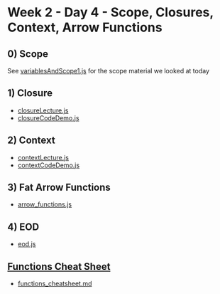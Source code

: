 # Week 2 - Day 4 - Scope, Closures, Context, Arrow Functions

## 0) Scope

See [variablesAndScope1.js] for the scope material we looked at today

## 1) Closure

- [closureLecture.js]
- [closureCodeDemo.js]

## 2) Context

- [contextLecture.js]
- [contextCodeDemo.js]

## 3) Fat Arrow Functions

- [arrow_functions.js]

## 4) EOD

- [eod.js]

## [Functions Cheat Sheet]

- [functions_cheatsheet.md]

[variablesandscope1.js]: ./variablesAndScope1.js
[closurelecture.js]: ./closureLecture.js
[closurecodedemo.js]: ./closureCodeDemo.js
[contextlecture.js]: ./contextLecture.js
[contextcodedemo.js]: ./contextCodeDemo.js
[arrow_functions.js]: ./arrow_functions.js
[eod.js]: ./eod.js
[functions_cheatsheet.md]: ./functions_cheatsheet.md
[functions cheat sheet]: ./functions_cheatsheet.md
